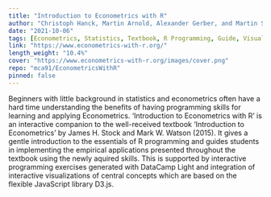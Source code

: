 ```yaml
---
title: "Introduction to Econometrics with R"
author: "Christoph Hanck, Martin Arnold, Alexander Gerber, and Martin Schmelzer"
date: "2021-10-06"
tags: [Econometrics, Statistics, Textbook, R Programming, Guide, Visualization]
link: "https://www.econometrics-with-r.org/"
length_weight: "10.4%"
cover: "https://www.econometrics-with-r.org/images/cover.png"
repo: "mca91/EconometricsWithR"
pinned: false
---
```


Beginners with little background in statistics and econometrics often have a hard time understanding the benefits of having programming skills for learning and applying Econometrics. ‘Introduction to Econometrics with R’ is an interactive companion to the well-received textbook ‘Introduction to Econometrics’ by James H. Stock and Mark W. Watson (2015). It gives a gentle introduction to the essentials of R programming and guides students in implementing the empirical applications presented throughout the textbook using the newly aquired skills. This is supported by interactive programming exercises generated with DataCamp Light and integration of interactive visualizations of central concepts which are based on the flexible JavaScript library D3.js.
